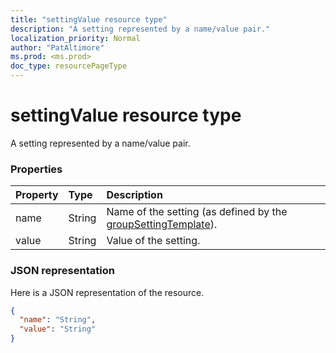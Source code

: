 ```yaml
---
title: "settingValue resource type"
description: "A setting represented by a name/value pair."
localization_priority: Normal
author: "PatAltimore"
ms.prod: <ms.prod>
doc_type: resourcePageType
---
```


# settingValue resource type

A setting represented by a name/value pair.

### Properties

| Property | Type | Description |
|:---------------|:--------|:----------|
|name|String| Name of the setting (as defined by the [groupSettingTemplate](groupsettingtemplate.md)). |
|value|String| Value of the setting. |

### JSON representation

Here is a JSON representation of the resource.

<!-- {
  "blockType": "resource",
  "optionalProperties": [

  ],
  "@odata.type": "microsoft.graph.settingValue"
}-->

```json
{
  "name": "String",
  "value": "String"
}

```


<!-- uuid: 8fcb5dbc-d5aa-4681-8e31-b001d5168d79
2015-10-25 14:57:30 UTC -->
<!-- {
  "type": "#page.annotation",
  "description": "settingValue resource",
  "keywords": "",
  "section": "documentation",
  "tocPath": ""
}-->
